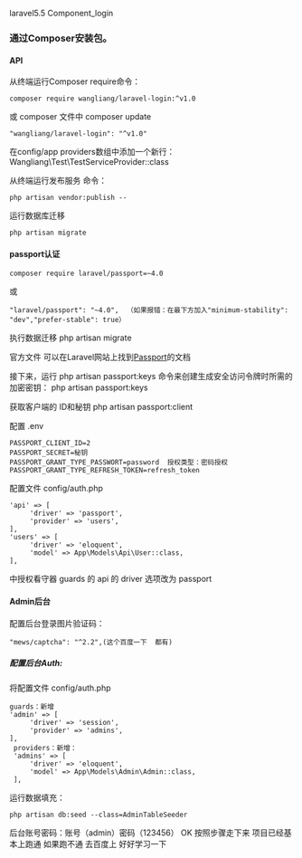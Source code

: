 laravel5.5 Component_login
### 通过Composer安装包。
#### API
从终端运行Composer require命令：
```
composer require wangliang/laravel-login:^v1.0
```
或  composer 文件中  composer update
```
"wangliang/laravel-login": "^v1.0"
```
在config/app    providers数组中添加一个新行：
Wangliang\Test\TestServiceProvider::class

从终端运行发布服务 命令：
```
php artisan vendor:publish --  
```
运行数据库迁移
```
php artisan migrate
```

#### passport认证
```
composer require laravel/passport=~4.0
```
或
```
"laravel/passport": "~4.0",  （如果报错：在最下方加入"minimum-stability": "dev","prefer-stable": true）
```
执行数据迁移
php artisan migrate

官方文件
可以在Laravel网站上找到[Passport](https://laravel-china.org/docs/laravel/5.5/passport/1309)的文档

接下来，运行 php artisan passport:keys 命令来创建生成安全访问令牌时所需的加密密钥：
php artisan passport:keys

获取客户端的 ID和秘钥
php artisan passport:client

配置  .env  
```
PASSPORT_CLIENT_ID=2
PASSPORT_SECRET=秘钥
PASSPORT_GRANT_TYPE_PASSWORT=password  授权类型：密码授权
PASSPORT_GRANT_TYPE_REFRESH_TOKEN=refresh_token  
```
配置文件 config/auth.php 
```
'api' => [
     'driver' => 'passport',
     'provider' => 'users',
],
'users' => [
     'driver' => 'eloquent',
     'model' => App\Models\Api\User::class,
],
```
中授权看守器 guards 的 api 的 driver 选项改为 passport
#### Admin后台
配置后台登录图片验证码：
```
"mews/captcha": "^2.2",(这个百度一下  都有)
```
##### 配置后台Auth:
将配置文件 config/auth.php 
```
guards：新增
'admin' => [
     'driver' => 'session',
     'provider' => 'admins',
],
 providers：新增：
 'admins' => [
     'driver' => 'eloquent',
     'model' => App\Models\Admin\Admin::class,
 ],
 ```
 运行数据填充：
 ```
 php artisan db:seed --class=AdminTableSeeder
 ```
后台账号密码：账号（admin）密码（123456）
OK 按照步骤走下来  项目已经基本上跑通  如果跑不通  去百度上  好好学习一下
